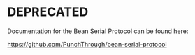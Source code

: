# DEPRECATED

Documentation for the Bean Serial Protocol can be found here:

https://github.com/PunchThrough/bean-serial-protocol
